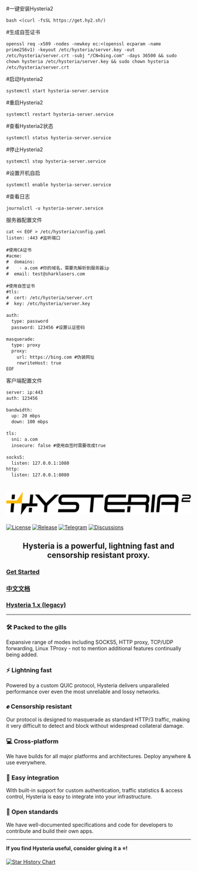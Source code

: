 #一键安装Hysteria2

```
bash <(curl -fsSL https://get.hy2.sh/)
```

#生成自签证书

```
openssl req -x509 -nodes -newkey ec:<(openssl ecparam -name prime256v1) -keyout /etc/hysteria/server.key -out /etc/hysteria/server.crt -subj "/CN=bing.com" -days 36500 && sudo chown hysteria /etc/hysteria/server.key && sudo chown hysteria /etc/hysteria/server.crt
```

#启动Hysteria2
```
systemctl start hysteria-server.service
```
#重启Hysteria2
```
systemctl restart hysteria-server.service
```
#查看Hysteria2状态
```
systemctl status hysteria-server.service
```
#停止Hysteria2
```
systemctl stop hysteria-server.service
```
#设置开机自启
```
systemctl enable hysteria-server.service
```
#查看日志
```
journalctl -u hysteria-server.service
```

服务器配置文件

```
cat << EOF > /etc/hysteria/config.yaml
listen: :443 #监听端口

#使用CA证书
#acme:
#  domains:
#    - a.com #你的域名，需要先解析到服务器ip
#  email: test@sharklasers.com

#使用自签证书
#tls:
#  cert: /etc/hysteria/server.crt
#  key: /etc/hysteria/server.key

auth:
  type: password
  password: 123456 #设置认证密码
  
masquerade:
  type: proxy
  proxy:
    url: https://bing.com #伪装网址
    rewriteHost: true
EOF
```

客户端配置文件

```
server: ip:443
auth: 123456

bandwidth:
  up: 20 mbps
  down: 100 mbps
  
tls:
  sni: a.com
  insecure: false #使用自签时需要改成true

socks5:
  listen: 127.0.0.1:1080
http:
  listen: 127.0.0.1:8080
  ```

# ![Hysteria 2](logo.svg)

[![License][1]][2] [![Release][3]][4] [![Telegram][5]][6] [![Discussions][7]][8]

[1]: https://img.shields.io/badge/license-MIT-blue
[2]: LICENSE.md
[3]: https://img.shields.io/github/v/release/apernet/hysteria?style=flat-square
[4]: https://github.com/apernet/hysteria/releases
[5]: https://img.shields.io/badge/chat-Telegram-blue?style=flat-square
[6]: https://t.me/hysteria_github
[7]: https://img.shields.io/github/discussions/apernet/hysteria?style=flat-square
[8]: https://github.com/apernet/hysteria/discussions

<h2 style="text-align: center;">Hysteria is a powerful, lightning fast and censorship resistant proxy.</h2>

### [Get Started](https://v2.hysteria.network/)

### [中文文档](https://v2.hysteria.network/zh/)

### [Hysteria 1.x (legacy)](https://v1.hysteria.network/)

---

<div class="feature-grid">
  <div>
    <h3>🛠️ Packed to the gills</h3>
    <p>Expansive range of modes including SOCKS5, HTTP proxy, TCP/UDP forwarding, Linux TProxy - not to mention additional features continually being added.</p>
  </div>

  <div>
    <h3>⚡ Lightning fast</h3>
    <p>Powered by a custom QUIC protocol, Hysteria delivers unparalleled performance over even the most unreliable and lossy networks.</p>
  </div>

  <div>
    <h3>✊ Censorship resistant</h3>
    <p>Our protocol is designed to masquerade as standard HTTP/3 traffic, making it very difficult to detect and block without widespread collateral damage.</p>
  </div>
  
  <div>
    <h3>💻 Cross-platform</h3>
    <p>We have builds for all major platforms and architectures. Deploy anywhere & use everywhere.</p>
  </div>

  <div>
    <h3>🔗 Easy integration</h3>
    <p>With built-in support for custom authentication, traffic statistics & access control, Hysteria is easy to integrate into your infrastructure.</p>
  </div>
  
  <div>
    <h3>🤗 Open standards</h3>
    <p>We have well-documented specifications and code for developers to contribute and build their own apps.</p>
  </div>
</div>

---

**If you find Hysteria useful, consider giving it a ⭐️!**

[![Star History Chart](https://api.star-history.com/svg?repos=apernet/hysteria&type=Date)](https://star-history.com/#apernet/hysteria&Date)
